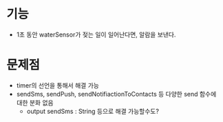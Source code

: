 # 기능
- 1초 동안 waterSensor가 젖는 일이 일어난다면, 알람을 보낸다.

# 문제점
- timer의 선언을 통해서 해결 가능
- sendSms, sendPush, sendNotifiactionToContacts 등 다양한 send 함수에 대한 분화 없음
    - output sendSms : String 등으로 해결 가능할수도?
